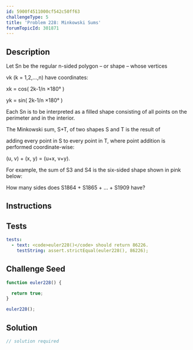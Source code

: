 ```yaml
---
id: 5900f4511000cf542c50ff63
challengeType: 5
title: 'Problem 228: Minkowski Sums'
forumTopicId: 301871
---
```


## Description

<section id='description'>

<!-- TODO Use MathJax and re-write from projecteuler.net -->

Let Sn be the regular n-sided polygon – or shape – whose vertices

vk (k = 1,2,…,n) have coordinates:

xk = cos( 2k-1/n ×180° )

yk = sin( 2k-1/n ×180° )

Each Sn is to be interpreted as a filled shape consisting of all points on the perimeter and in the interior.

The Minkowski sum, S+T, of two shapes S and T is the result of

adding every point in S to every point in T, where point addition is performed coordinate-wise:

(u, v) + (x, y) = (u+x, v+y).

For example, the sum of S3 and S4 is the six-sided shape shown in pink below:

How many sides does S1864 + S1865 + … + S1909 have?

</section>

## Instructions

<section id='instructions'>

</section>

## Tests

<section id='tests'>

```yml
tests:
  - text: <code>euler228()</code> should return 86226.
    testString: assert.strictEqual(euler228(), 86226);

```

</section>

## Challenge Seed

<section id='challengeSeed'>

<div id='js-seed'>

```js
function euler228() {

  return true;
}

euler228();
```

</div>

</section>

## Solution

<section id='solution'>

```js
// solution required
```

</section>

